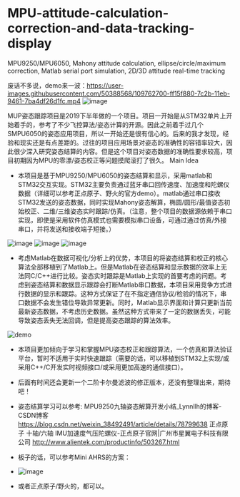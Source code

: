 # MPU-attitude-calculation-correction-and-data-tracking-display
MPU9250/MPU6050, Mahony attitude calculation, ellipse/circle/maximum correction, Matlab serial port simulation, 2D/3D attitude real-time tracking

废话不多说，demo来一波：https://user-images.githubusercontent.com/50388568/109762700-ff15f880-7c2b-11eb-9461-7ba4df26d1fc.mp4
![image](https://user-images.githubusercontent.com/50388568/109763622-4cdf3080-7c2d-11eb-9e68-8231b53d3f2e.png)

MUP姿态跟踪项目是2019下半年做的一个项目。项目一开始是从STM32单片上开始着手的，参考了不少飞控算法/姿态计算的开源。因此之前着手过几个SMPU6050的姿态应用项目，所以一开始还是很有信心的。后来的我才发现，经验和现实还是有点差距的。过往的项目应用场景对姿态的准确性的容错率较大，因此很少深入研究姿态结算的内容。但是这个项目对姿态数据的准确性要求较高，项目初期因为MPU的零漂/姿态校正等问题摸爬滚打了很久。
Main Idea
* 本项目是基于MPU9250/MPU6050的姿态结算和显示，采用matlab和STM32交互实现。STM32主要负责通过蓝牙串口回传速度、加速度和陀螺仪数据（详细可以参考正点原子、野火的官方demo）。matlab通过串口接收STM32发送的姿态数据，同时实现Mahony姿态解算，椭圆/圆形/最值姿态初始校正、二维/三维姿态实时跟踪/仿真。（注意，整个项目的数据源依赖于串口实现，即使是采用软件仿真模式也需要模拟串口设备，可通过通过仿真/外接串口，并将发送和接收端子短接。）

![image](https://user-images.githubusercontent.com/50388568/109765193-7731ed80-7c2f-11eb-9ec9-1ce0c6c68d67.png)
![image](https://user-images.githubusercontent.com/50388568/109766704-7e59fb00-7c31-11eb-8df1-7b630a705b8b.png)
![image](https://user-images.githubusercontent.com/50388568/109766085-ad23a180-7c30-11eb-903e-4574885ff85e.png)

* 考虑Matlab在数据可视化/分析上的优势，本项目的将姿态结算和校正的核心算法全部移植到了Matlab上。但是Matlab在姿态结算和显示数据的效率上无法同C/C++进行比较。姿态实时跟踪是Matlab上实现的首要考虑的问题。考虑到姿态结算和数据显示跟踪会打断Matlab串口数据，本项目采用竞争方式进行数据的显示和跟踪。这种方式保证了在不指定通信协议/检验的情况下，串口数据不会发生错位导致异常更新。同时，Matlab显示界面和计算只更新当前最新姿态数据，不考虑历史数据。虽然这种方式带来了一定的数据丢失，可能导致姿态丢失无法回调，但是提高姿态跟踪的算法效率。

![demo](https://user-images.githubusercontent.com/50388568/109759148-8f9e0a00-7c27-11eb-8059-3cb549e7d08d.png)

* 本项目更加倾向于学习和掌握MPU姿态校正和跟踪算法，一个仿真和算法验证平台，暂时不适用于实时快速跟踪（需要的话，可以移植到STM32上实现/或采用C++/C开发实时视频接口/或采用更加高速的通信接口）。
* 后面有时间还会更新一个二阶卡尔曼滤波的修正版本，还没有整理出来，期待吧！
* 姿态结算学习可以参考:
  MPU9250九轴姿态解算开发小结_Lynnllh的博客-CSDN博客 https://blog.csdn.net/weixin_38492491/article/details/78799638
  正点原子 十轴/六轴 IMU加速度气压陀螺仪-正点原子官网|广州市星翼电子科技有限公司 http://www.alientek.com/productinfo/503267.html
* 板子的话，可以参考Mini AHRS的方案：

* ![image](https://user-images.githubusercontent.com/50388568/109764075-00e0bb80-7c2e-11eb-9c37-8deb32f969ed.png)

* 或者正点原子/野火的，都可以。

